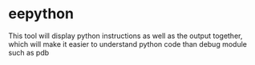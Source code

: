 # eepython
This tool will display  python instructions as well as the output together, which will make it easier to understand python code than debug module such as pdb
